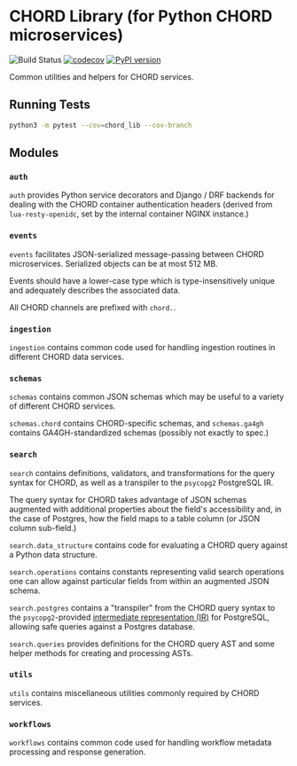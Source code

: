 # CHORD Library (for Python CHORD microservices)

![Build Status](https://api.travis-ci.org/c3g/chord_lib.svg?branch=master)
[![codecov](https://codecov.io/gh/c3g/chord_lib/branch/master/graph/badge.svg)](https://codecov.io/gh/c3g/chord_lib)
[![PyPI version](https://badge.fury.io/py/chord-lib.svg)](https://badge.fury.io/py/chord-lib)

Common utilities and helpers for CHORD services.


## Running Tests

```bash
python3 -m pytest --cov=chord_lib --cov-branch
```


## Modules

### `auth`

`auth` provides Python service decorators and Django / DRF backends for dealing
with the CHORD container authentication headers (derived from
`lua-resty-openidc`, set by the internal container NGINX instance.)

### `events`

`events` facilitates JSON-serialized message-passing between CHORD
microservices. Serialized objects can be at most 512 MB.

Events should have a lower-case type which is type-insensitively unique and
adequately describes the associated data.

All CHORD channels are prefixed with `chord.`.

### `ingestion`

`ingestion` contains common code used for handling ingestion routines in
different CHORD data services.

### `schemas`

`schemas` contains common JSON schemas which may be useful to a variety of
different CHORD services.

`schemas.chord` contains CHORD-specific schemas, and `schemas.ga4gh` contains
GA4GH-standardized schemas (possibly not exactly to spec.)

### `search`

`search` contains definitions, validators, and transformations for the query
syntax for CHORD, as well as a transpiler to the `psycopg2` PostgreSQL IR.

The query syntax for CHORD takes advantage of JSON schemas augmented with
additional properties about the field's accessibility and, in the case of
Postgres, how the field maps to a table column (or JSON column sub-field.)

`search.data_structure` contains code for evaluating a CHORD query against a
Python data structure.

`search.operations` contains constants representing valid search operations one
can allow against particular fields from within an augmented JSON schema.

`search.postgres` contains a "transpiler" from the CHORD query syntax to the
`psycopg2`-provided
[intermediate representation (IR)](https://www.psycopg.org/docs/sql.html) for
PostgreSQL, allowing safe queries against a Postgres database.

`search.queries` provides definitions for the CHORD query AST and some helper
methods for creating and processing ASTs.

### `utils`

`utils` contains miscellaneous utilities commonly required by CHORD services.

### `workflows`

`workflows` contains common code used for handling workflow metadata processing
and response generation.
